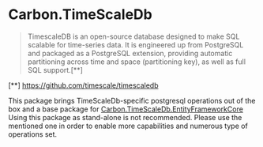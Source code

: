 ﻿# Carbon.TimeScaleDb

> TimescaleDB is an open-source database designed to make SQL scalable for time-series data. 
> It is engineered up from PostgreSQL and packaged as a PostgreSQL extension, 
> providing automatic partitioning across time and space (partitioning key), as well as full SQL support.[**]

[**] https://github.com/timescale/timescaledb

This package brings TimeScaleDb-specific postgresql operations out of the box and a base package for [Carbon.TimeScaleDb.EntityFrameworkCore](../Carbon.TimeScaleDb.EntityFrameworkCore/README.md) 
Using this package as stand-alone is not recommended. Please use the mentioned one in order to enable more capabilities and numerous type of operations set.